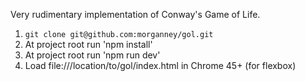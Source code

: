 Very rudimentary implementation of Conway's Game of Life.

1. `git clone git@github.com:morganney/gol.git`
2. At project root run 'npm install'
3. At project root run 'npm run dev'
4. Load file:///location/to/gol/index.html in Chrome 45+ (for flexbox)
